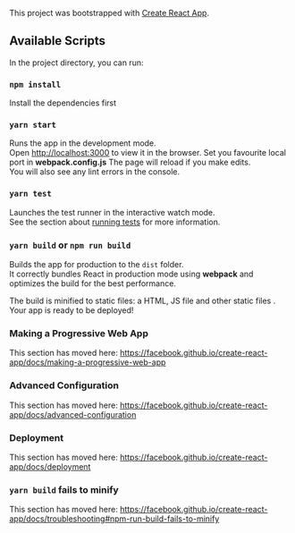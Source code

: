 This project was bootstrapped with [Create React App](https://github.com/facebook/create-react-app).

## Available Scripts

In the project directory, you can run:

### `npm install`

Install the dependencies first

### `yarn start`

Runs the app in the development mode.<br />
Open [http://localhost:3000](http://localhost:3000) to view it in the browser.
Set you favourite local port in **webpack.config.js**
The page will reload if you make edits.<br />
You will also see any lint errors in the console.

### `yarn test`

Launches the test runner in the interactive watch mode.<br />
See the section about [running tests](https://facebook.github.io/create-react-app/docs/running-tests) for more information.

### `yarn build` or `npm run build`

Builds the app for production to the `dist` folder.<br />
It correctly bundles React in production mode using **webpack** and optimizes the build for the best performance.

The build is minified to static files: a HTML, JS file and other static files  .<br />
Your app is ready to be deployed!

### Making a Progressive Web App

This section has moved here: https://facebook.github.io/create-react-app/docs/making-a-progressive-web-app

### Advanced Configuration

This section has moved here: https://facebook.github.io/create-react-app/docs/advanced-configuration

### Deployment

This section has moved here: https://facebook.github.io/create-react-app/docs/deployment

### `yarn build` fails to minify

This section has moved here: https://facebook.github.io/create-react-app/docs/troubleshooting#npm-run-build-fails-to-minify
